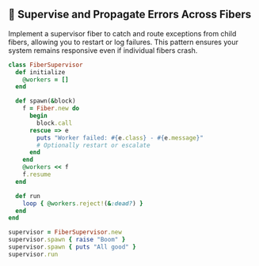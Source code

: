 ## 🎯 Supervise and Propagate Errors Across Fibers
Implement a supervisor fiber to catch and route exceptions from child fibers, allowing you to restart or log failures. This pattern ensures your system remains responsive even if individual fibers crash.

```ruby
class FiberSupervisor
  def initialize
    @workers = []
  end

  def spawn(&block)
    f = Fiber.new do
      begin
        block.call
      rescue => e
        puts "Worker failed: #{e.class} - #{e.message}"
        # Optionally restart or escalate
      end
    end
    @workers << f
    f.resume
  end

  def run
    loop { @workers.reject!(&:dead?) }
  end
end

supervisor = FiberSupervisor.new
supervisor.spawn { raise "Boom" }
supervisor.spawn { puts "All good" }
supervisor.run
```
